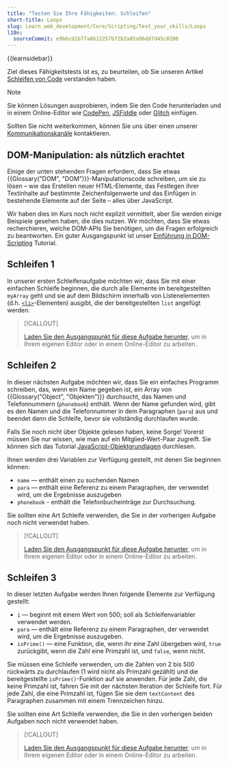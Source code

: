 ```yaml
---
title: "Testen Sie Ihre Fähigkeiten: Schleifen"
short-title: Loops
slug: Learn_web_development/Core/Scripting/Test_your_skills/Loops
l10n:
  sourceCommit: e9b6cd1b7fa8612257b72b2a85a96dd7d45c0200
---
```


{{learnsidebar}}

Ziel dieses Fähigkeitstests ist es, zu beurteilen, ob Sie unseren Artikel [Schleifen von Code](/de/docs/Learn_web_development/Core/Scripting/Loops) verstanden haben.

> [!NOTE]
> Sie können Lösungen ausprobieren, indem Sie den Code herunterladen und in einem Online-Editor wie [CodePen](https://codepen.io/), [JSFiddle](https://jsfiddle.net/) oder [Glitch](https://glitch.com/) einfügen.
>
> Sollten Sie nicht weiterkommen, können Sie uns über einen unserer [Kommunikationskanäle](/de/docs/MDN/Community/Communication_channels) kontaktieren.

## DOM-Manipulation: als nützlich erachtet

Einige der unten stehenden Fragen erfordern, dass Sie etwas {{Glossary("DOM", "DOM")}}-Manipulationscode schreiben, um sie zu lösen – wie das Erstellen neuer HTML-Elemente, das Festlegen ihrer Textinhalte auf bestimmte Zeichenfolgenwerte und das Einfügen in bestehende Elemente auf der Seite – alles über JavaScript.

Wir haben dies im Kurs noch nicht explizit vermittelt, aber Sie werden einige Beispiele gesehen haben, die dies nutzen. Wir möchten, dass Sie etwas recherchieren, welche DOM-APIs Sie benötigen, um die Fragen erfolgreich zu beantworten. Ein guter Ausgangspunkt ist unser [Einführung in DOM-Scripting](/de/docs/Learn_web_development/Core/Scripting/DOM_scripting) Tutorial.

## Schleifen 1

In unserer ersten Schleifenaufgabe möchten wir, dass Sie mit einer einfachen Schleife beginnen, die durch alle Elemente im bereitgestellten `myArray` geht und sie auf dem Bildschirm innerhalb von Listenelementen (d.h. [`<li>`](/de/docs/Web/HTML/Reference/Elements/li)-Elementen) ausgibt, die der bereitgestellten `list` angefügt werden.

> [!CALLOUT]
>
> [Laden Sie den Ausgangspunkt für diese Aufgabe herunter](https://github.com/mdn/learning-area/blob/main/javascript/building-blocks/tasks/loops/loops1-download.html), um in Ihrem eigenen Editor oder in einem Online-Editor zu arbeiten.

## Schleifen 2

In dieser nächsten Aufgabe möchten wir, dass Sie ein einfaches Programm schreiben, das, wenn ein Name gegeben ist, ein Array von {{Glossary("Object", "Objekten")}} durchsucht, das Namen und Telefonnummern (`phonebook`) enthält. Wenn der Name gefunden wird, gibt es den Namen und die Telefonnummer in dem Paragraphen (`para`) aus und beendet dann die Schleife, bevor sie vollständig durchlaufen wurde.

Falls Sie noch nicht über Objekte gelesen haben, keine Sorge! Vorerst müssen Sie nur wissen, wie man auf ein Mitglied-Wert-Paar zugreift. Sie können sich das Tutorial [JavaScript-Objektgrundlagen](/de/docs/Learn_web_development/Core/Scripting/Object_basics) durchlesen.

Ihnen werden drei Variablen zur Verfügung gestellt, mit denen Sie beginnen können:

- `name` — enthält einen zu suchenden Namen
- `para` — enthält eine Referenz zu einem Paragraphen, der verwendet wird, um die Ergebnisse auszugeben
- `phonebook` - enthält die Telefonbucheinträge zur Durchsuchung.

Sie sollten eine Art Schleife verwenden, die Sie in der vorherigen Aufgabe noch nicht verwendet haben.

> [!CALLOUT]
>
> [Laden Sie den Ausgangspunkt für diese Aufgabe herunter](https://github.com/mdn/learning-area/blob/main/javascript/building-blocks/tasks/loops/loops2-download.html), um in Ihrem eigenen Editor oder in einem Online-Editor zu arbeiten.

## Schleifen 3

In dieser letzten Aufgabe werden Ihnen folgende Elemente zur Verfügung gestellt:

- `i` — beginnt mit einem Wert von 500; soll als Schleifenvariabler verwendet werden.
- `para` — enthält eine Referenz zu einem Paragraphen, der verwendet wird, um die Ergebnisse auszugeben.
- `isPrime()` — eine Funktion, die, wenn ihr eine Zahl übergeben wird, `true` zurückgibt, wenn die Zahl eine Primzahl ist, und `false`, wenn nicht.

Sie müssen eine Schleife verwenden, um die Zahlen von 2 bis 500 rückwärts zu durchlaufen (1 wird nicht als Primzahl gezählt) und die bereitgestellte `isPrime()`-Funktion auf sie anwenden. Für jede Zahl, die keine Primzahl ist, fahren Sie mit der nächsten Iteration der Schleife fort. Für jede Zahl, die eine Primzahl ist, fügen Sie sie dem `textContent` des Paragraphen zusammen mit einem Trennzeichen hinzu.

Sie sollten eine Art Schleife verwenden, die Sie in den vorherigen beiden Aufgaben noch nicht verwendet haben.

> [!CALLOUT]
>
> [Laden Sie den Ausgangspunkt für diese Aufgabe herunter](https://github.com/mdn/learning-area/blob/main/javascript/building-blocks/tasks/loops/loops3-download.html), um in Ihrem eigenen Editor oder in einem Online-Editor zu arbeiten.
